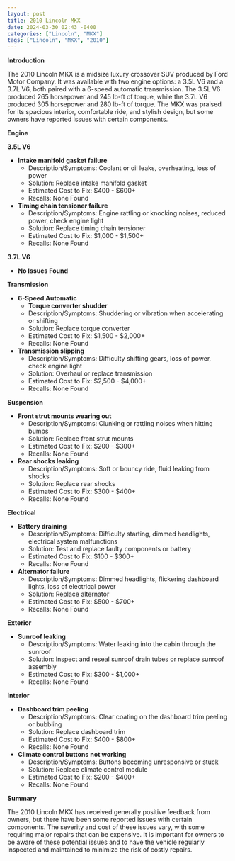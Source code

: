 ```yaml
---
layout: post
title: 2010 Lincoln MKX
date: 2024-03-30 02:43 -0400
categories: ["Lincoln", "MKX"]
tags: ["Lincoln", "MKX", "2010"]
---
```

**Introduction**

The 2010 Lincoln MKX is a midsize luxury crossover SUV produced by Ford Motor Company. It was available with two engine options: a 3.5L V6 and a 3.7L V6, both paired with a 6-speed automatic transmission. The 3.5L V6 produced 265 horsepower and 245 lb-ft of torque, while the 3.7L V6 produced 305 horsepower and 280 lb-ft of torque. The MKX was praised for its spacious interior, comfortable ride, and stylish design, but some owners have reported issues with certain components.

**Engine**

**3.5L V6**
* **Intake manifold gasket failure**
    * Description/Symptoms: Coolant or oil leaks, overheating, loss of power
    * Solution: Replace intake manifold gasket
    * Estimated Cost to Fix: $400 - $600+
    * Recalls: None Found
* **Timing chain tensioner failure**
    * Description/Symptoms: Engine rattling or knocking noises, reduced power, check engine light
    * Solution: Replace timing chain tensioner
    * Estimated Cost to Fix: $1,000 - $1,500+
    * Recalls: None Found

**3.7L V6**
* **No Issues Found**

**Transmission**

* **6-Speed Automatic**
    * **Torque converter shudder**
    * Description/Symptoms: Shuddering or vibration when accelerating or shifting
    * Solution: Replace torque converter
    * Estimated Cost to Fix: $1,500 - $2,000+
    * Recalls: None Found
* **Transmission slipping**
    * Description/Symptoms: Difficulty shifting gears, loss of power, check engine light
    * Solution: Overhaul or replace transmission
    * Estimated Cost to Fix: $2,500 - $4,000+
    * Recalls: None Found

**Suspension**

* **Front strut mounts wearing out**
    * Description/Symptoms: Clunking or rattling noises when hitting bumps
    * Solution: Replace front strut mounts
    * Estimated Cost to Fix: $200 - $300+
    * Recalls: None Found
* **Rear shocks leaking**
    * Description/Symptoms: Soft or bouncy ride, fluid leaking from shocks
    * Solution: Replace rear shocks
    * Estimated Cost to Fix: $300 - $400+
    * Recalls: None Found

**Electrical**

* **Battery draining**
    * Description/Symptoms: Difficulty starting, dimmed headlights, electrical system malfunctions
    * Solution: Test and replace faulty components or battery
    * Estimated Cost to Fix: $100 - $300+
    * Recalls: None Found
* **Alternator failure**
    * Description/Symptoms: Dimmed headlights, flickering dashboard lights, loss of electrical power
    * Solution: Replace alternator
    * Estimated Cost to Fix: $500 - $700+
    * Recalls: None Found

**Exterior**

* **Sunroof leaking**
    * Description/Symptoms: Water leaking into the cabin through the sunroof
    * Solution: Inspect and reseal sunroof drain tubes or replace sunroof assembly
    * Estimated Cost to Fix: $300 - $1,000+
    * Recalls: None Found

**Interior**

* **Dashboard trim peeling**
    * Description/Symptoms: Clear coating on the dashboard trim peeling or bubbling
    * Solution: Replace dashboard trim
    * Estimated Cost to Fix: $400 - $800+
    * Recalls: None Found
* **Climate control buttons not working**
    * Description/Symptoms: Buttons becoming unresponsive or stuck
    * Solution: Replace climate control module
    * Estimated Cost to Fix: $200 - $400+
    * Recalls: None Found

**Summary**

The 2010 Lincoln MKX has received generally positive feedback from owners, but there have been some reported issues with certain components. The severity and cost of these issues vary, with some requiring major repairs that can be expensive. It is important for owners to be aware of these potential issues and to have the vehicle regularly inspected and maintained to minimize the risk of costly repairs.
